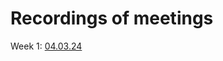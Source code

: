 # Recordings of meetings
Week 1: [04.03.24](https://drive.google.com/file/d/1MZiNplkAtesKkVrQ31Wr4Jp9oWNcOhHO/view?usp=sharing)

